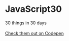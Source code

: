 # JavaScript30
30 things in 30 days<br /><br />
[Check them out on Codepen](https://codepen.io/trobes/)
